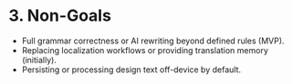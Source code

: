 # 3. Non-Goals
- Full grammar correctness or AI rewriting beyond defined rules (MVP).
- Replacing localization workflows or providing translation memory (initially).
- Persisting or processing design text off-device by default.
